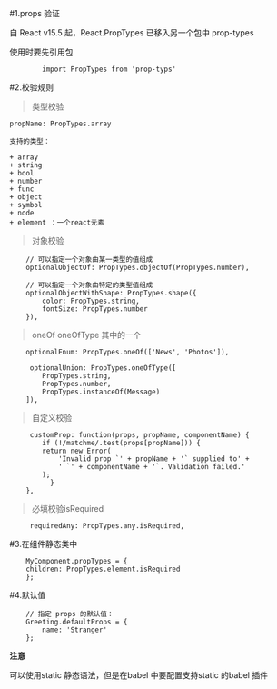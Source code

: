 #1.props 验证

自 React v15.5 起，React.PropTypes 已移入另一个包中
prop-types

使用时要先引用包

            import PropTypes from 'prop-typs'

#2.校验规则

> 类型校验

    propName: PropTypes.array

    支持的类型：

    + array
    + string
    + bool
    + number
    + func
    + object
    + symbol
    + node
    + element ：一个react元素


> 对象校验

        // 可以指定一个对象由某一类型的值组成
        optionalObjectOf: PropTypes.objectOf(PropTypes.number),

        // 可以指定一个对象由特定的类型值组成
        optionalObjectWithShape: PropTypes.shape({
            color: PropTypes.string,
            fontSize: PropTypes.number
        }),

> oneOf oneOfType 其中的一个

        optionalEnum: PropTypes.oneOf(['News', 'Photos']),

         optionalUnion: PropTypes.oneOfType([
            PropTypes.string,
            PropTypes.number,
            PropTypes.instanceOf(Message)
        ]),

> 自定义校验

         customProp: function(props, propName, componentName) {
            if (!/matchme/.test(props[propName])) {
            return new Error(
                'Invalid prop `' + propName + '` supplied to' +
                ' `' + componentName + '`. Validation failed.'
            );
              }
        },
> 必填校验isRequired

         requiredAny: PropTypes.any.isRequired,

#3.在组件静态类中

        MyComponent.propTypes = {
        children: PropTypes.element.isRequired
        };

#4.默认值

        // 指定 props 的默认值：
        Greeting.defaultProps = {
            name: 'Stranger'
        };

**注意** 

可以使用static 静态语法，但是在babel 中要配置支持static 的babel 插件

